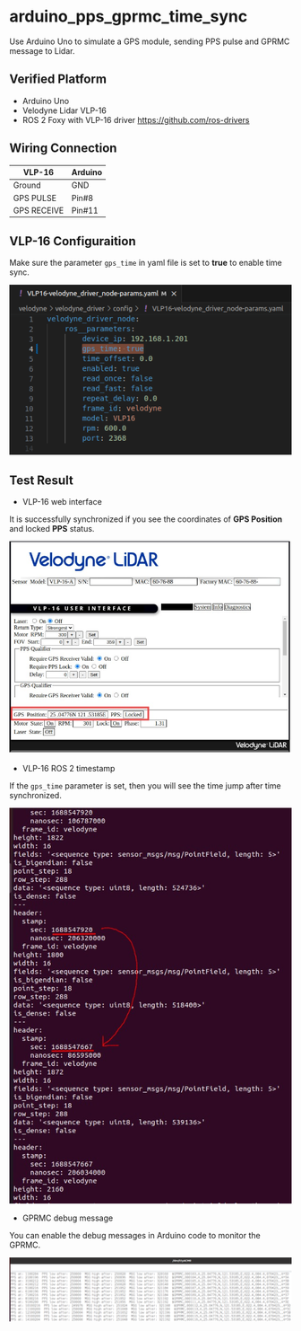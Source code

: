 # arduino_pps_gprmc_time_sync

Use Arduino Uno to simulate a GPS module, sending PPS pulse and GPRMC message to Lidar.

## Verified Platform
- Arduino Uno
- Velodyne Lidar VLP-16 
- ROS 2 Foxy with VLP-16 driver https://github.com/ros-drivers

## Wiring Connection

|  VLP-16   | Arduino  |
|  ----  | ----  |
| Ground  | GND |
| GPS PULSE  | Pin#8 |
| GPS RECEIVE  | Pin#11 |

## VLP-16 Configuraition

Make sure the parameter `gps_time` in yaml file is set to **true** to enable time sync.

![](resource/vlp16_gps_time.png)

## Test Result

- VLP-16 web interface

It is successfully synchronized if you see the coordinates of **GPS Position**  and locked **PPS** status.

![](resource/vlp16_pps_locked.jpg)

- VLP-16 ROS 2 timestamp

If the `gps_time` parameter is set, then you will see the time jump after time synchronized.

![](resource/vlp16_time_sync_stamp.jpg)

- GPRMC debug message

You can enable the debug messages in Arduino code to monitor the GPRMC.

![](resource/arduino_serial_monitor.png)
